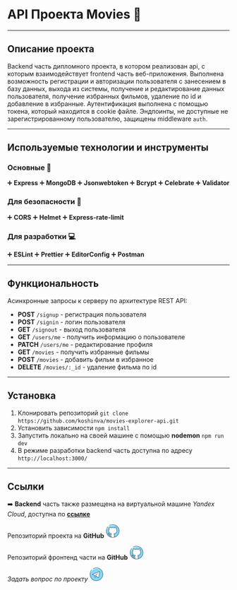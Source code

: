 # API Проекта Movies :movie_camera:

---

## Описание проекта

Backend часть дипломного проекта, в котором реализован api, с которым взаимодействует frontend часть веб-приложения. Выполнена возможность регистрации и авторизации пользователя с занесением в базу данных, выхода из системы, получение и редактирование данных пользователя, получение избранных фильмов, удаление по id и добавление в избранные. Аутентификация выполнена с помощью токена, который находится в cookie файле. Эндпоинты, не доступные не зарегистрированному пользователю, защищены middleware `auth`.

---

## Используемые технологии и инструменты

### Основные :hammer:
:heavy_plus_sign: **Express** :heavy_plus_sign: **MongoDB** :heavy_plus_sign: **Jsonwebtoken** :heavy_plus_sign: **Bcrypt** :heavy_plus_sign: **Celebrate** :heavy_plus_sign: **Validator**
### Для безопасности :passport_control:
:heavy_plus_sign: **CORS** :heavy_plus_sign: **Helmet** :heavy_plus_sign: **Express-rate-limit**
### Для разработки :computer:
:heavy_plus_sign: **ESLint** :heavy_plus_sign: **Prettier** :heavy_plus_sign: **EditorConfig** :heavy_plus_sign: **Postman**

---

## Функциональность

Асинхронные запросы к серверу по архитектуре REST API:

- **POST** `/signup` - регистрация пользователя
- **POST** `/signin` - логин пользователя
- **GET** `/signout` - выход пользователя
- **GET** `/users/me` - получить информацию о пользователе
- **PATCH** `/users/me` - редактирование профиля
- **GET** `/movies` - получить избранные фильмы
- **POST** `/movies` - добавить фильм в избранное
- **DELETE** `/movies/:_id` - удаление фильма по id

---

## Установка

1. Клонировать репозиторий
`git clone https://github.com/koshinva/movies-explorer-api.git`
2. Установить зависимости
`npm install`
3. Запустить локально на своей машине с помощью **nodemon**
`npm run dev`
4. В режиме разработки backend часть доступна по адресу `http://localhost:3000/` 

---

## Ссылки

:arrow_right: **Backend** часть также размещена на виртуальной машине *Yandex Cloud*, доступна по **[ссылке](https://api.movies.koshinva.nomoredomains.club 'https://api.movies.koshinva.nomoredomains.club')**


Репозиторий проекта на **GitHub**
[![Github logo](./image_readme/logo_github_icon_143196.png)](https://github.com/koshinva/movies-explorer-api 'https://github.com/koshinva/movies-explorer-api')

Репозиторий фронтенд части на **GitHub**
[![Github logo](./image_readme/logo_github_icon_143196.png)](https://github.com/koshinva/movies-explorer-frontend 'https://github.com/koshinva/movies-explorer-frontend')



*Задать вопрос по проекту*
[![Telegram logo](./image_readme/logo_telegram_airplane_air_plane_paper_airplane_icon_143170.png)](https://t.me/imp_0593 'https://t.me/imp_0593')
